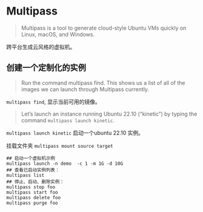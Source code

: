 # Multipass
>Multipass is a tool to generate cloud-style Ubuntu VMs quickly on Linux, macOS, and Windows.

跨平台生成云风格的虚拟机。


## 创建一个定制化的实例
> Run the command multipass find. This shows us a list of all of the images we can launch through Multipass currently.

`multipass find`, 显示当前可用的镜像。

> Let’s launch an instance running Ubuntu 22.10 (“kinetic”) by typing the command  `multipass launch kinetic`.

`multipass launch kinetic` 启动一个ubuntu 22.10 实例。

挂载文件夹
`multipass mount source target`

```shell
## 启动一个虚拟机示例
multipass launch -n demo  -c 1 -m 1G -d 10G 
## 查看已启动实例列表：
multipass list
## 停止、启动、删除实例：
multipass stop foo
multipass start foo
multipass delete foo
multipass purge foo
```